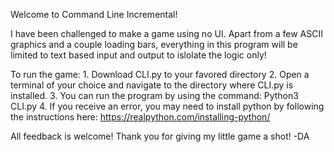 Welcome to Command Line Incremental!

I have been challenged to make a game using no UI.  Apart from a few ASCII graphics and a couple loading bars, everything in this program will be limited to text based input and output to islolate the logic only!

To run the game:
    1. Download CLI.py to your favored directory
    2. Open a terminal of your choice and navigate to the directory where CLI.py is installed.
    3. You can run the program by using the command:  Python3 CLI.py
    4. If you receive an error, you may need to install python by following the instructions here: https://realpython.com/installing-python/

All feedback is welcome!
Thank you for giving my little game a shot!
-DA